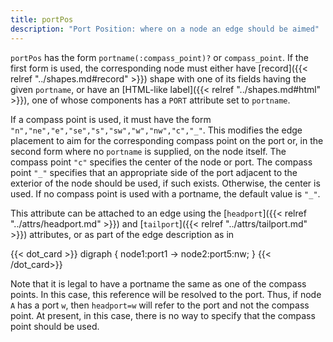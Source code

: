 ```yaml
---
title: portPos
description: "Port Position: where on a node an edge should be aimed"
---
```

`portPos` has the form
`portname(:compass_point)?` or `compass_point`. If the first form is
used, the corresponding node must either have [record]({{< relref "../shapes.md#record" >}})
shape with one of its fields having the given `portname`, or have an
[HTML-like label]({{< relref "../shapes.md#html" >}}), one of whose components has a `PORT`
attribute set to `portname`.

If a compass point is used, it must have the form
`"n","ne","e","se","s","sw","w","nw","c","_"`. This modifies the edge
placement to aim for the corresponding compass point on the port or, in the
second form where no `portname` is supplied, on the node itself. The compass
point `"c"` specifies the center of the node or port. The compass point `"_"`
specifies that an appropriate side of the port adjacent to the exterior of
the node should be used, if such exists. Otherwise, the center is used. If no
compass point is used with a portname, the default value is `"_"`.

This attribute can be attached to an edge using the
[`headport`]({{< relref "../attrs/headport.md" >}}) and [`tailport`]({{< relref "../attrs/tailport.md" >}}) attributes, or as part of the
edge description as in

{{< dot_card >}}
digraph {
  node1:port1 -> node2:port5:nw;
}
{{< /dot_card>}}

Note that it is legal to have a portname the same as one of the compass
points. In this case, this reference will be resolved to the port. Thus, if
node `A` has a port `w`, then `headport=w` will refer to the port and not the
compass point. At present, in this case, there is no way to specify that the
compass point should be used.
